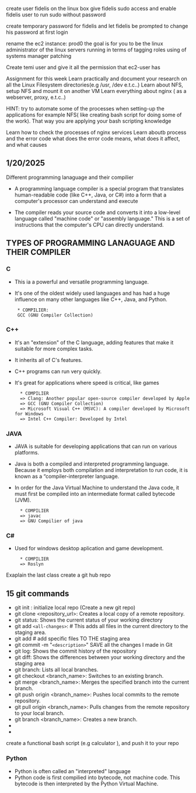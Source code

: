 create user fidelis on the linux box
give fidelis sudo access and enable fidelis user to run sudo without password



create temporary password for fidelis and let fidelis be prompted to change his password at first login

rename the ec2 instance: prod0
the goal is for you to be the linux administrator of the linux servers running
in terms of tagging
roles
using of systems manager
patching


Create temi user and give it all the permission that ec2-user has



Assignment for this week
Learn practically and document your research on all the Linux Filesystem directories(e.g /usr, /dev e.t.c..)
Learn about NFS,  setup NFS and mount it on another VM
Learn everything about nginx ( as a webserver, proxy, e.t.c..)

HINT: try to automate some of the processes when setting-up the applications for example NFS( like creating bash script for doing some of the work). That way you are applying your bash scripting knowledge

Learn how to check the processes of nginx services 
Learn aboutb process and the error code 
what does the error code means,  what does it affect, and what causes 
 

 ## 1/20/2025 
 Different programming lanaguage and their compilier 

 * A programming language compiler is a special program that translates human-readable code (like C++, Java, or C#) into a form that a computer's processor can understand and execute
 
 * The compiler reads your source code and converts it into a low-level language called "machine code" or "assembly language." This is a set of instructions that the computer's CPU can directly understand.
 
 ## TYPES OF PROGRAMMING LANAGUAGE AND THEIR COMPILER

 ### C
 * This ia a powerful and versatile programming language. 
 * It's one of the oldest widely used languages and has had a huge influence on many other languages like C++, Java, and Python. 
        
        * COMPILIER: 
        GCC (GNU Compiler Collection)

### C++ 
* It's an "extension" of the C language, adding features that make it suitable for more complex tasks.
*  It inherits all of C's features.
* C++ programs can run very quickly. 
* It's great for applications where speed is critical, like games 

        * COMPILIER
        => Clang: Another popular open-source compiler developed by Apple
        => GCC (GNU Compiler Collection)
        => Microsoft Visual C++ (MSVC): A compiler developed by Microsoft for Windows
        => Intel C++ Compiler: Developed by Intel 

### JAVA 
* JAVA is suitable for developing applications that can run on various platforms. 
* Java is both a compiled and interpreted programming language. Because it employs both compilation and interpretation to run code, it is known as a “compiler-interpreter language.
* In order for the Java Virtual Machine to understand the Java code, it must first be compiled into an intermediate format called bytecode (JVM). 

        * COMPILIER
        => javac 
        => GNU Compilier of java

### C#
* Used for windows desktop aplication and game development. 

        * COMPILIER
        => Roslyn 
 
 
 Exaplain the last class 
 create a git hub repo 
 ## 15 git commands 
 * git init : initialize local repo (Create a new git repo)
 * git clone <repository_url>: Creates a local copy of a remote repository.
 * git status: Shows the current status of your working directory
 * git add `<all-changes>`: # This adds all files in the current directory to the staging area. 
 * git add <filename1> <filename2>  # add specific files TO THE staging area 
 * git commit -m "`<description>`" SAVE all the changes I made in Git
 * git log: Shows the commit history of the repository
 * git diff: Shows the differences between your working directory and the staging area
 * git branch: Lists all local branches.
 * git checkout <branch_name>: Switches to an existing branch.
 * git merge <branch_name>: Merges the specified branch into the current branch.
 * git push origin <branch_name>: Pushes local commits to the remote repository.
 * git pull origin <branch_name>: Pulls changes from the remote repository to your local branch.
* git branch <branch_name>: Creates a new branch.
* 
* 

 create a functional bash script (e.g calculator ), and push it to your repo 

### Python 
* Python is often called an "interpreted" language 
* Python code is first compilied into bytecode, not machine code. This bytecode is then interpreted by the Python Virtual Machine.